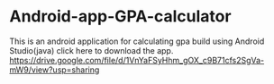 # Android-app-GPA-calculator
This is an android application for calculating gpa build using Android Studio(java)
click here to download the app. https://drive.google.com/file/d/1VnYaFSyHhm_gOX_c9B71cfs2SgVa-mW9/view?usp=sharing
